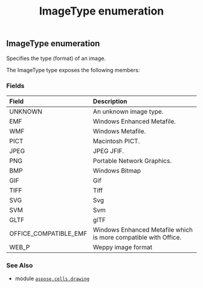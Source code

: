 ﻿---
title: ImageType enumeration
second_title: Aspose.Cells for Python via .NET API References
description: 
type: docs
weight: 910
url: /aspose.cells.drawing/imagetype/
is_root: false
---

## ImageType enumeration

Specifies the type (format) of an image.



The ImageType type exposes the following members:

### Fields
| Field | Description |
| :- | :- |
| UNKNOWN | An unknown image type. |
| EMF | Windows Enhanced Metafile. |
| WMF | Windows Metafile. |
| PICT | Macintosh PICT. |
| JPEG | JPEG JFIF. |
| PNG | Portable Network Graphics. |
| BMP | Windows Bitmap |
| GIF | Gif |
| TIFF | Tiff |
| SVG | Svg |
| SVM | Svm |
| GLTF | glTF |
| OFFICE_COMPATIBLE_EMF | Windows Enhanced Metafile which is more compatible with Office. |
| WEB_P | Weppy image format |



### See Also
* module [`aspose.cells.drawing`](..)
